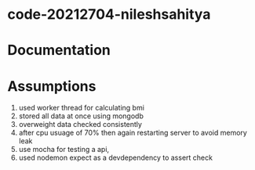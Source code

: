 # code-20212704-nileshsahitya

# Documentation

# Assumptions
  1. used worker thread for calculating bmi 
  2. stored all data at once using mongodb
  3. overweight data checked consistently 
  4. after cpu usuage of 70% then again restarting server to avoid memory leak
  5. use mocha for testing a api, 
  6. used nodemon expect as a devdependency to assert check

